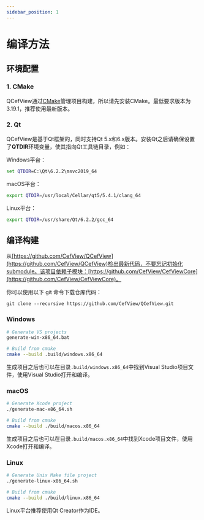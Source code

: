 ```yaml
---
sidebar_position: 1
---
```


# 编译方法

## 环境配置

### 1. CMake

QCefView通过[CMake](https://cmake.org/)管理项目构建，所以请先安装CMake。最低要求版本为3.19.1，推荐使用最新版本。

### 2. Qt

QCefView是基于Qt框架的，同时支持Qt 5.x和6.x版本。安装Qt之后请确保设置了**QTDIR**环境变量，使其指向Qt工具链目录，例如：

Windows平台：
```bat
set QTDIR=C:\Qt\6.2.2\msvc2019_64
```

macOS平台：
```bash
export QTDIR=/usr/local/Cellar/qt5/5.4.1/clang_64
``` 

Linux平台：
```bash
export QTDIR=/usr/share/Qt/6.2.2/gcc_64
``` 

## 编译构建


从[https://github.com/CefView/QCefView](https://github.com/CefView/QCefView)检出最新代码，不要忘记初始化submodule。该项目依赖子模块：[https://github.com/CefView/CefViewCore](https://github.com/CefView/CefViewCore)。

你可以使用以下 git 命令下载仓库代码：

```
git clone --recursive https://github.com/CefView/QCefView.git
```
### Windows
```bash
# Generate VS projects
generate-win-x86_64.bat

# Build from cmake
cmake --build .build/windows.x86_64
```

生成项目之后也可以在目录`.build/windows.x86_64`中找到Visual Studio项目文件，使用Visual Studio打开和编译。

### macOS
```bash
# Generate Xcode project
./generate-mac-x86_64.sh

# Build from cmake 
cmake --build ./build/macos.x86_64
```

生成项目之后也可以在目录`.build/macos.x86_64`中找到Xcode项目文件，使用Xcode打开和编译。

### Linux 
```bash
# Generate Unix Make file project
./generate-linux-x86_64.sh

# Build from cmake 
cmake --build ./build/linux.x86_64
```

Linux平台推荐使用Qt Creator作为IDE。

